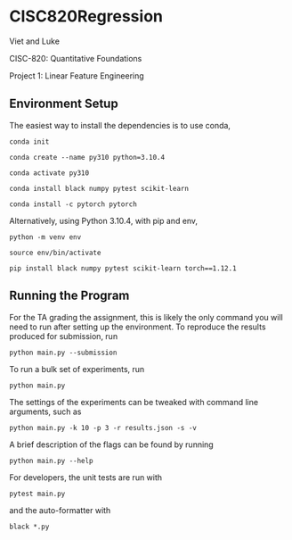 # CISC820Regression
Viet and Luke

CISC-820: Quantitative Foundations

Project 1: Linear Feature Engineering

## Environment Setup
The easiest way to install the dependencies is to use conda,

```conda init```

```conda create --name py310 python=3.10.4 ```

```conda activate py310```

```conda install black numpy pytest scikit-learn```

```conda install -c pytorch pytorch```

Alternatively, using Python 3.10.4, with pip and env,

```python -m venv env```

```source env/bin/activate```

```pip install black numpy pytest scikit-learn torch==1.12.1```

## Running the Program
For the TA grading the assignment, this is likely the only command you will need to run after setting up the environment. To reproduce the results produced for submission, run

```python main.py --submission```

To run a bulk set of experiments, run

```python main.py```

The settings of the experiments can be tweaked with command line arguments, such as

```python main.py -k 10 -p 3 -r results.json -s -v```

A brief description of the flags can be found by running

```python main.py --help```

For developers, the unit tests are run with

```pytest main.py```

and the auto-formatter with

```black *.py```
